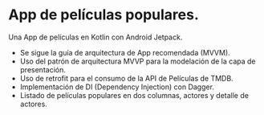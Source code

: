 # App de películas populares.

Una App de películas en Kotlin con Android Jetpack. 

- Se sigue la guía de arquitectura de App recomendada (MVVM). 
- Uso del patrón de arquitectura MVVP para la modelación de la capa de presentación.
- Uso de retrofit para el consumo de la API de Películas de TMDB.
- Implementación de DI (Dependency Injection) con Dagger.
- Listado de películas populares en dos columnas, actores y detalle de actores.
